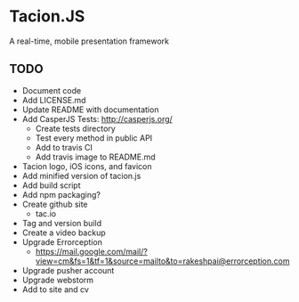 Tacion.JS
=========
A real-time, mobile presentation framework

TODO
----
- Document code
- Add LICENSE.md
- Update README with documentation
- Add CasperJS Tests: http://casperjs.org/
  - Create tests directory
  - Test every method in public API
  - Add to travis CI
  - Add travis image to README.md
- Tacion logo, iOS icons, and favicon
- Add minified version of tacion.js
- Add build script
- Add npm packaging?
- Create github site
  - tac.io
- Tag and version build
- Create a video backup
- Upgrade Errorception
  - https://mail.google.com/mail/?view=cm&fs=1&tf=1&source=mailto&to=rakeshpai@errorception.com
- Upgrade pusher account
- Upgrade webstorm
- Add to site and cv